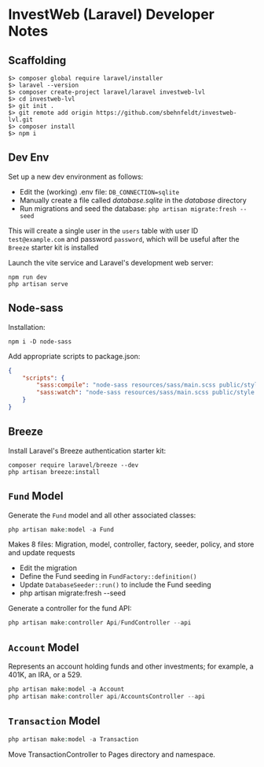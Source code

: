 # InvestWeb (Laravel) Developer Notes

## Scaffolding
```shell
$> composer global require laravel/installer
$> laravel --version
$> composer create-project laravel/laravel investweb-lvl
$> cd investweb-lvl
$> git init .
$> git remote add origin https://github.com/sbehnfeldt/investweb-lvl.git
$> composer install
$> npm i
```

## Dev Env

Set up a new dev environment as follows:

* Edit the (working) .env file: `DB_CONNECTION=sqlite`
* Manually create a file called _database.sqlite_ in the _database_ directory
* Run migrations and seed the database: `php artisan migrate:fresh --seed`

This will create a single user in the `users` table with user ID `test@example.com` and password `password`,
which will be useful after the `Breeze` starter kit is installed

Launch the vite service and Laravel's development web server:

```shell
npm run dev
php artisan serve
```

## Node-sass

Installation:

```shell
npm i -D node-sass
```

Add appropriate scripts to package.json:

```json
{
    "scripts": {
        "sass:compile": "node-sass resources/sass/main.scss public/style.css",
        "sass:watch": "node-sass resources/sass/main.scss public/style.css -w"
    }
}
```

## Breeze

Install Laravel's Breeze authentication starter kit:

```
composer require laravel/breeze --dev
php artisan breeze:install
```

## `Fund` Model

Generate the `Fund` model and all other associated classes:

```php
php artisan make:model -a Fund
```

Makes 8 files: Migration, model, controller, factory, seeder, policy, and store and update requests

- Edit the migration
- Define the Fund seeding in `FundFactory::definition()`
- Update `DatabaseSeeder::run()` to include the Fund seeding
- php artisan migrate:fresh --seed

Generate a controller for the fund API:

```php
php artisan make:controller Api/FundController --api
```

## `Account` Model

Represents an account holding funds and other investments; for example, a 401K, an IRA, or a 529.

```php
php artisan make:model -a Account 
php artisan make:controller api/AccountsController --api
```

## `Transaction` Model

```php
php artisan make:model -a Transaction
```

Move TransactionController to Pages directory and namespace.